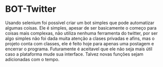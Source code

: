 # BOT-Twitter
 Usando selenium foi possível criar um bot simples que pode automatizar algumas coisas.
 Ele é simples, apesar de ser basicamente o começo para coisas mais complexas, não utiliza nenhuma ferramenta do twitter, por ser algo simples não foi dada muita atenção a clases privadas e afins, mas o projeto conta com classes, ele é feito hoje para apenas uma postagem e encerrar o programa.
 Futuramente é aceitavel que ele não seja mais útil caso a plataforma mude sua interface.
 Talvez novas funções sejam adicionadas com o tempo.
